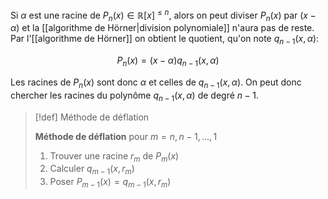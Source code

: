 Si $\alpha$ est une racine de $P_{n}(x)\in \mathbb{R}[x]^{\leq n}$, alors on peut diviser $P_{n}(x)$ par $(x-\alpha)$ et la [[algorithme de Hörner|division polynomiale]]  n'aura pas de reste. Par l'[[algorithme de Hörner]] on obtient le quotient, qu'on note $q_{n-1}(x,\alpha)$:

$$P_{n}(x)=(x-\alpha) q_{n-1}(x, \alpha)$$

Les racines de $P_{n}(x)$ sont donc $\alpha$ et celles de $q_{n-1}(x, \alpha)$. On peut donc chercher les racines du polynôme $q_{n-1}(x, \alpha)$ de degré $n-1$.

> [!def] Méthode de déflation
>
>**Méthode de déflation** pour $m=n, n-1, \ldots, 1$
> 1) Trouver une racine $r_{m}$ de $P_{m}(x)$
> 2)  Calculer $q_{m-1}\left(x, r_{m}\right)$
> 3) Poser $P_{m-1}(x)=q_{m-1}\left(x, r_{m}\right)$